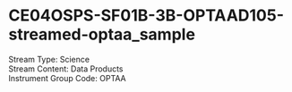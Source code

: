 # CE04OSPS-SF01B-3B-OPTAAD105-streamed-optaa_sample

Stream Type: Science<br>
Stream Content: Data Products<br>
Instrument Group Code: OPTAA<br>
